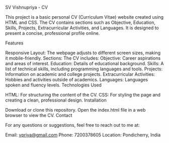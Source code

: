 SV Vishnupriya - CV

This project is a basic personal CV (Curriculum Vitae) website created using HTML and CSS. The CV contains sections such as Objective, Education, Skills, Projects, Extracurricular Activities, and Languages. It is designed to present a concise, professional profile online.

Features

Responsive Layout: The webpage adjusts to different screen sizes, making it mobile-friendly.
Sections: The CV includes:
Objective: Career aspirations and areas of interest.
Education: Details of educational background.
Skills: A list of technical skills, including programming languages and tools.
Projects: Information on academic and college projects.
Extracurricular Activities: Hobbies and activities outside of academics.
Languages: Languages spoken and fluency levels.
Technologies Used

HTML: For structuring the content of the CV.
CSS: For styling the page and creating a clean, professional design.
Installation

Download or clone this repository.
Open the index.html file in a web browser to view the CV.
Contact

For any questions or suggestions, feel free to reach out to me at:

Email: vpriya@gmail.com
Phone: 7200378605
Location: Pondicherry, India
